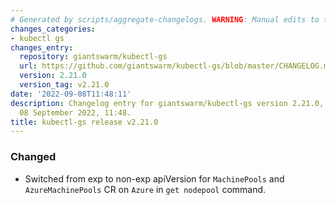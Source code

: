 ```yaml
---
# Generated by scripts/aggregate-changelogs. WARNING: Manual edits to this files will be overwritten.
changes_categories:
- kubectl gs
changes_entry:
  repository: giantswarm/kubectl-gs
  url: https://github.com/giantswarm/kubectl-gs/blob/master/CHANGELOG.md#2210---2022-09-08
  version: 2.21.0
  version_tag: v2.21.0
date: '2022-09-08T11:48:11'
description: Changelog entry for giantswarm/kubectl-gs version 2.21.0, published on
  08 September 2022, 11:48.
title: kubectl-gs release v2.21.0
---
```


### Changed
- Switched from exp to non-exp apiVersion for `MachinePools` and `AzureMachinePools` CR on `Azure` in `get nodepool` command.
